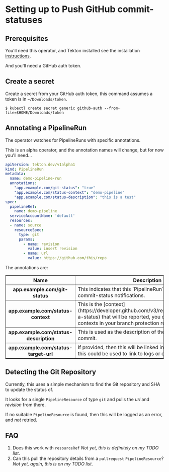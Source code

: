 # Setting up to Push GitHub commit-statuses

## Prerequisites

You'll need this operator, and Tekton installed see the installation
[instructions](../README.md#installing).

And you'll need a GitHub auth token.

## Create a secret

Create a secret from your GitHub auth token, this command assumes a token is in `~/Downloads/token`.

```shell
$ kubectl create secret generic github-auth --from-file=$HOME/Downloads/token
```

## Annotating a PipelineRun

The operator watches for PipelineRuns with specific annotations.

This is an alpha operator, and the annotation names will change, but for now
you'll need...

```yaml
apiVersion: tekton.dev/v1alpha1
kind: PipelineRun
metadata:
  name: demo-pipeline-run
  annotations:
    "app.example.com/git-status": "true"
    "app.example.com/status-context": "demo-pipeline"
    "app.example.com/status-description": "this is a test"
spec:
  pipelineRef:
    name: demo-pipeline
  serviceAccountName: 'default'
  resources:
  - name: source
    resourceSpec:
      type: git
      params:
        - name: revision
          value: insert revision
        - name: url
          value: https://github.com/this/repo
```

The annotations are:

<table style="width=100%" border="1">
  <tr>
    <th>Name</th>
    <th>Description</th>
    <th>Required</th>
    <th>Default</th>
  </tr>
  <tr>
    <th>
      app.example.com/git-status
    </th>
    <td>
      This indicates that this `PipelineRun` should trigger commit-status notifications.
    </td>
    <td><b>Yes</b></td>
    <td></td>
  </tr>
  <tr>
    <th>
      app.example.com/status-context
    </th>
    <td>
      This is the [context](https://developer.github.com/v3/repos/statuses/#create-a-status) that will be reported, you can require named contexts in your branch protection rules.
    </td>
    <td>No</td>
    <td>"default"</td>
  </tr>
  <tr>
    <th>
      app.example.com/status-description
    </th>
    <td>
      This is used as the description of the context, not the commit.
    </td>
    <td>No</td>
    <td>""</td>
  </tr>
  <tr>
    <th>
     app.example.com/status-target-url
    </th>
    <td>
      If provided, then this will be linked in the GitHub web UI, this could be used to link to logs or output.
    </td>
    <td>No</td>
    <td>""</td>
  </tr>
</table>

## Detecting the Git Repository

Currently, this uses a simple mechanism to find the Git repository and SHA to
update the status of.

It looks for a single `PipelineResource` of type `git` and pulls the *url*
and *revision* from there.

If no suitable `PipelineResource` is found, then this will be logged as an
error, and _not_ retried.

## FAQ

 1. Does this work with `resourceRef`
    *Not yet, this is definitely on my TODO list*.
 1. Can this pull the repository details from a `pullrequest`
    `PipelineResource`?
    *Not yet, again, this is on my TODO list*.
